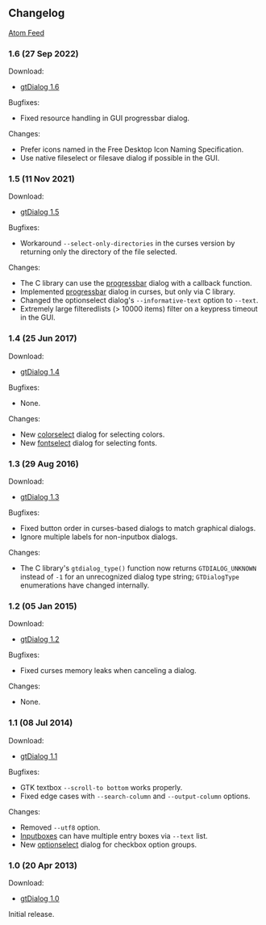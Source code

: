 ## Changelog

[Atom Feed](https://github.com/orbitalquark/gtdialog/releases.atom)

### 1.6 (27 Sep 2022)

Download:

* [gtDialog 1.6][]

Bugfixes:

* Fixed resource handling in GUI progressbar dialog.

Changes:

* Prefer icons named in the Free Desktop Icon Naming Specification.
* Use native fileselect or filesave dialog if possible in the GUI.

[gtDialog 1.6]: https://github.com/orbitalquark/gtdialog/archive/gtdialog_1.6.zip

### 1.5 (11 Nov 2021)

Download:

* [gtDialog 1.5][]

Bugfixes:

* Workaround `--select-only-directories` in the curses version by returning only the directory
  of the file selected.

Changes:

* The C library can use the [progressbar][] dialog with a callback function.
* Implemented [progressbar][] dialog in curses, but only via C library.
* Changed the optionselect dialog's `--informative-text` option to `--text`.
* Extremely large filteredlists (> 10000 items) filter on a keypress timeout in the GUI.

[gtDialog 1.5]: https://github.com/orbitalquark/gtdialog/archive/gtdialog_1.5.zip
[progressbar]: manual.html#progressbar

### 1.4 (25 Jun 2017)

Download:

* [gtDialog 1.4][]

Bugfixes:

* None.

Changes:

* New [colorselect][] dialog for selecting colors.
* New [fontselect][] dialog for selecting fonts.

[gtDialog 1.4]: https://github.com/orbitalquark/gtdialog/archive/gtdialog_1.4.zip
[colorselect]: manual.html#color-selection-gtk-only
[fontselect]: manual.html#font-selection-gtk-only

### 1.3 (29 Aug 2016)

Download:

* [gtDialog 1.3][]

Bugfixes:

* Fixed button order in curses-based dialogs to match graphical dialogs.
* Ignore multiple labels for non-inputbox dialogs.

Changes:

* The C library's `gtdialog_type()` function now returns `GTDIALOG_UNKNOWN` instead of `-1`
  for an unrecognized dialog type string; `GTDialogType` enumerations have changed internally.

[gtDialog 1.3]: https://github.com/orbitalquark/gtdialog/archive/gtdialog_1.3.zip

### 1.2 (05 Jan 2015)

Download:

* [gtDialog 1.2][]

Bugfixes:

* Fixed curses memory leaks when canceling a dialog.

Changes:

* None.

[gtDialog 1.2]: https://github.com/orbitalquark/gtdialog/archive/gtdialog_1.2.zip

### 1.1 (08 Jul 2014)

Download:

* [gtDialog 1.1][]

Bugfixes:

* GTK textbox `--scroll-to bottom` works properly.
* Fixed edge cases with `--search-column` and `--output-column` options.

Changes:

* Removed `--utf8` option.
* [Inputboxes][] can have multiple entry boxes via `--text` list.
* New [optionselect][] dialog for checkbox option groups.

[gtDialog 1.1]: https://github.com/orbitalquark/gtdialog/archive/gtdialog_1.1.zip
[Inputboxes]: manual.html#inputboxes
[optionselect]: manual.html#option-selection

### 1.0 (20 Apr 2013)

Download:

* [gtDialog 1.0][]

Initial release.

[gtDialog 1.0]: https://github.com/orbitalquark/gtdialog/archive/gtdialog_1.0.zip
